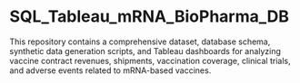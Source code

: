 # SQL_Tableau_mRNA_BioPharma_DB
This repository contains a comprehensive dataset, database schema, synthetic data generation scripts, and Tableau dashboards for analyzing vaccine contract revenues, shipments, vaccination coverage, clinical trials, and adverse events related to mRNA-based vaccines.
